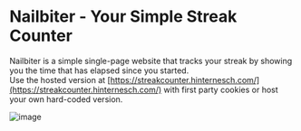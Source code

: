 # Nailbiter - Your Simple Streak Counter
Nailbiter is a simple single-page website that tracks your streak by showing you the time that has elapsed since you started. <br>
Use the hosted version at [https://streakcounter.hinternesch.com/](https://streakcounter.hinternesch.com/) with first party cookies or host your own hard-coded version. 

![image](https://github.com/user-attachments/assets/2c3f2ada-f99a-4271-9021-ac3b8f0b6dab)
